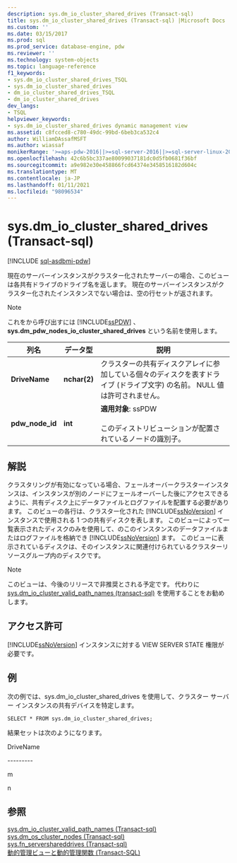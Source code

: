 ```yaml
---
description: sys.dm_io_cluster_shared_drives (Transact-sql)
title: sys.dm_io_cluster_shared_drives (Transact-sql) |Microsoft Docs
ms.custom: ''
ms.date: 03/15/2017
ms.prod: sql
ms.prod_service: database-engine, pdw
ms.reviewer: ''
ms.technology: system-objects
ms.topic: language-reference
f1_keywords:
- sys.dm_io_cluster_shared_drives_TSQL
- sys.dm_io_cluster_shared_drives
- dm_io_cluster_shared_drives_TSQL
- dm_io_cluster_shared_drives
dev_langs:
- TSQL
helpviewer_keywords:
- sys.dm_io_cluster_shared_drives dynamic management view
ms.assetid: c8fcced8-c780-49dc-99bd-6beb3ca532c4
author: WilliamDAssafMSFT
ms.author: wiassaf
monikerRange: '>=aps-pdw-2016||>=sql-server-2016||>=sql-server-linux-2017||=azuresqldb-mi-current'
ms.openlocfilehash: 42c6b5bc337ae80099037181dc0d5fb0681f36bf
ms.sourcegitcommit: a9e982e30e458866fcd64374e3458516182d604c
ms.translationtype: MT
ms.contentlocale: ja-JP
ms.lasthandoff: 01/11/2021
ms.locfileid: "98096534"
---
```

# <a name="sysdm_io_cluster_shared_drives-transact-sql"></a>sys.dm_io_cluster_shared_drives (Transact-sql)
[!INCLUDE [sql-asdbmi-pdw](../../includes/applies-to-version/sql-asdbmi-pdw.md)]

  現在のサーバーインスタンスがクラスター化されたサーバーの場合、このビューは各共有ドライブのドライブ名を返します。 現在のサーバーインスタンスがクラスター化されたインスタンスでない場合は、空の行セットが返されます。  
  
> [!NOTE]  
>  これをから呼び出すには [!INCLUDE[ssPDW](../../includes/sspdw-md.md)] 、 **sys.dm_pdw_nodes_io_cluster_shared_drives** という名前を使用します。  
  
|列名|データ型|説明|  
|-----------------|---------------|-----------------|  
|**DriveName**|**nchar(2)**|クラスターの共有ディスクアレイに参加している個々のディスクを表すドライブ (ドライブ文字) の名前。 NULL 値は許可されません。|  
|**pdw_node_id**|**int**|**適用対象**: ssPDW<br /><br /> このディストリビューションが配置されているノードの識別子。|  
  
## <a name="remarks"></a>解説  
 クラスタリングが有効になっている場合、フェールオーバークラスターインスタンスは、インスタンスが別のノードにフェールオーバーした後にアクセスできるように、共有ディスク上にデータファイルとログファイルを配置する必要があります。 このビューの各行は、クラスター化された [!INCLUDE[ssNoVersion](../../includes/ssnoversion-md.md)] インスタンスで使用される 1 つの共有ディスクを表します。 このビューによって一覧表示されたディスクのみを使用して、のこのインスタンスのデータファイルまたはログファイルを格納でき [!INCLUDE[ssNoVersion](../../includes/ssnoversion-md.md)] ます。 このビューに表示されているディスクは、そのインスタンスに関連付けられているクラスターリソースグループ内のディスクです。  
  
> [!NOTE]  
>  このビューは、今後のリリースで非推奨とされる予定です。 代わりに [sys.dm_io_cluster_valid_path_names &#40;transact-sql&#41;](../../relational-databases/system-dynamic-management-views/sys-dm-io-cluster-valid-path-names-transact-sql.md) を使用することをお勧めします。  
  
## <a name="permissions"></a>アクセス許可  
 [!INCLUDE[ssNoVersion](../../includes/ssnoversion-md.md)] インスタンスに対する VIEW SERVER STATE 権限が必要です。  
  
## <a name="examples"></a>例  
 次の例では、sys.dm_io_cluster_shared_drives を使用して、クラスター サーバー インスタンスの共有デバイスを特定します。  
  
```  
SELECT * FROM sys.dm_io_cluster_shared_drives;  
```  
  
 結果セットは次のようになります。  
  
 DriveName  
  
 --------\-  
  
 m  
  
 n  
  
## <a name="see-also"></a>参照  
 [sys.dm_io_cluster_valid_path_names &#40;Transact-sql&#41;](../../relational-databases/system-dynamic-management-views/sys-dm-io-cluster-valid-path-names-transact-sql.md)   
 [sys.dm_os_cluster_nodes &#40;Transact-sql&#41;](../../relational-databases/system-dynamic-management-views/sys-dm-os-cluster-nodes-transact-sql.md)   
 [sys.fn_servershareddrives &#40;Transact-sql&#41;](../../relational-databases/system-functions/sys-fn-servershareddrives-transact-sql.md)   
 [動的管理ビューと動的管理関数 &#40;Transact-SQL&#41;](~/relational-databases/system-dynamic-management-views/system-dynamic-management-views.md)  
  
  
